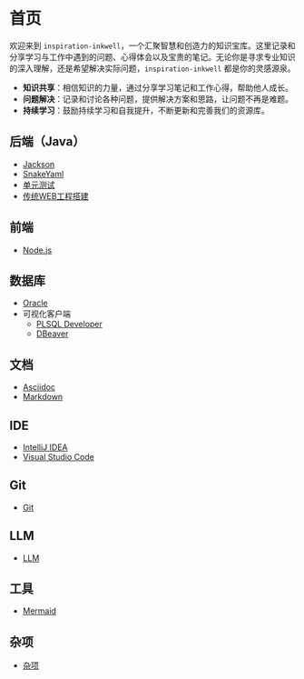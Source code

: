 <!-- omit from toc -->
# 首页

欢迎来到 `inspiration-inkwell`，一个汇聚智慧和创造力的知识宝库。这里记录和分享学习与工作中遇到的问题、心得体会以及宝贵的笔记。无论你是寻求专业知识的深入理解，还是希望解决实际问题，`inspiration-inkwell` 都是你的灵感源泉。

- **知识共享**：相信知识的力量，通过分享学习笔记和工作心得，帮助他人成长。
- **问题解决**：记录和讨论各种问题，提供解决方案和思路，让问题不再是难题。
- **持续学习**：鼓励持续学习和自我提升，不断更新和完善我们的资源库。


## 后端（Java）

- [Jackson](docs/backend/jackson.md)
- [SnakeYaml](docs/backend/snakeyaml.md)
- [单元测试](docs/backend/unittest/unittest.md)
- [传统WEB工程搭建](docs/backend/ordinary_web_project.md)

## 前端

- [Node.js](docs/frontend/node.md) 

## 数据库

- [Oracle](docs/db/oracle.md)
- 可视化客户端
  - [PLSQL Developer](docs/db/plsql_developer.md)
  - [DBeaver](docs/db/dbeaver.md)


## 文档

- [Asciidoc](docs/text-tool/asciidoc.adoc)
- [Markdown](docs/text-tool/markdown.md)

## IDE

- [IntelliJ IDEA](docs/ide/intellij.md)
- [Visual Studio Code](docs/ide/vscode.md)

## Git

- [Git](docs/git/git.md)

## LLM

- [LLM](docs/llm/llm.md)
  
## 工具

- [Mermaid](docs/tools/mermaid.md)

## 杂项

- [杂项](docs/miscellaneous/index.md)